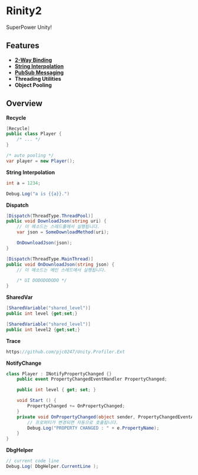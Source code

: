 Rinity2
====
SuperPower Unity!

Features
----
* __[2-Way Binding](https://github.com/pjc0247/Rinity2/tree/master/docs/2way_binding)__
* __[String Interpolation](https://github.com/pjc0247/Rinity2/blob/master/docs/string_interpolation.md)__
* __[PubSub Messaging](https://github.com/pjc0247/Rinity2/tree/master/docs/pubsub)__
* __Threading Utilities__
* __Object Pooling__

Overview
----
__Recycle__
```cs
[Recycle]
public class Player {
    /* ... */
}

/* auto pooling */
var player = new Player();
```

__String Interpolation__
```cs
int a = 1234;

Debug.Log("a is {{a}}.")
```

__Dispatch__
```cs
[Dispatch(ThreadType.ThreadPool)]
public void DownloadJson(string uri) {
    // 이 메소드는 스레드풀에서 실행됩니다.
    var json = SomeDownloadMethod(uri);

    OnDownloadJson(json);
}

[Dispatch(ThreadType.MainThread)]
public void OnDownloadJson(string json) {
    // 이 메소드는 메인 스레드에서 실행됩니다.

    /* UI DODODODODO */
}
```

__SharedVar__
```cs
[SharedVariable("shared_level")]
public int level {get;set;}

[SharedVariable("shared_level")]
public int level2 {get;set;}
```

__Trace__
```cs
https://github.com/pjc0247/Unity.Profiler.Ext
```

__NotifyChange__
```cs
class Player : INotifyPropertyChanged {}
    public event PropertyChangedEventHandler PropertyChanged;

    public int level { get; set; }

    void Start () {
        PropertyChanged += OnPropertyChanged;
	}
    private void OnPropertyChanged(object sender, PropertyChangedEventArgs e) {
        // 프로퍼티가 변경되면 자동으로 호출됩니다.
        Debug.Log("PROPERTY CHANGED : " + e.PropertyName);
    }
}
```

__DbgHelper__
```cs
// current code line
Debug.Log( DbgHelper.CurrentLine );
```
